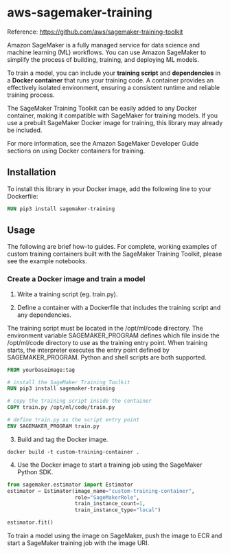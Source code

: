 # aws-sagemaker-training

Reference: https://github.com/aws/sagemaker-training-toolkit

Amazon SageMaker is a fully managed service for data science and machine learning (ML) workflows. You can use Amazon SageMaker to simplify the process of building, training, and deploying ML models.

To train a model, you can include your **training script** and **dependencies** in a **Docker container** that runs your training code. A container provides an effectively isolated environment, ensuring a consistent runtime and reliable training process.

The SageMaker Training Toolkit can be easily added to any Docker container, making it compatible with SageMaker for training models. If you use a prebuilt SageMaker Docker image for training, this library may already be included.

For more information, see the Amazon SageMaker Developer Guide sections on using Docker containers for training.


## Installation

To install this library in your Docker image, add the following line to your Dockerfile:
```dockerfile
RUN pip3 install sagemaker-training
```

## Usage

The following are brief how-to guides. For complete, working examples of custom training containers built with the SageMaker Training Toolkit, please see the example notebooks.

### Create a Docker image and train a model

1. Write a training script (eg. train.py).

2. Define a container with a Dockerfile that includes the training script and any dependencies.

The training script must be located in the /opt/ml/code directory. The environment variable SAGEMAKER_PROGRAM defines which file inside the /opt/ml/code directory to use as the training entry point. When training starts, the interpreter executes the entry point defined by SAGEMAKER_PROGRAM. Python and shell scripts are both supported.

```dockerfile
FROM yourbaseimage:tag

# install the SageMaker Training Toolkit 
RUN pip3 install sagemaker-training

# copy the training script inside the container
COPY train.py /opt/ml/code/train.py

# define train.py as the script entry point
ENV SAGEMAKER_PROGRAM train.py
```

3. Build and tag the Docker image.
```
docker build -t custom-training-container .
```

4. Use the Docker image to start a training job using the SageMaker Python SDK.

```python
from sagemaker.estimator import Estimator
estimator = Estimator(image_name="custom-training-container",
                      role="SageMakerRole",
                      train_instance_count=1,
                      train_instance_type="local")

estimator.fit()
```
To train a model using the image on SageMaker, push the image to ECR and start a SageMaker training job with the image URI.
